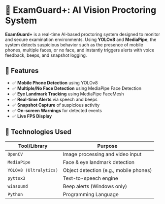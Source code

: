 # 📸 ExamGuard+: AI Vision Proctoring System

**ExamGuard+** is a real-time AI-based proctoring system designed to monitor and secure examination environments. Using **YOLOv8** and **MediaPipe**, the system detects suspicious behavior such as the presence of mobile phones, multiple faces, or no face, and instantly triggers alerts with voice feedback, beeps, and snapshot logging.

## 🚀 Features

- ✅ **Mobile Phone Detection** using YOLOv8
- ✅ **Multiple/No Face Detection** using MediaPipe Face Detection
- ✅ **Eye Landmark Tracking** using MediaPipe FaceMesh
- ✅ **Real-time Alerts** via speech and beeps
- ✅ **Snapshot Capture** of suspicious activity
- ✅ **On-screen Warnings** for detected events
- ✅ **Live FPS Display**


## 🧠 Technologies Used

| Tool/Library     | Purpose                          |
|------------------|----------------------------------|
| `OpenCV`         | Image processing and video input |
| `MediaPipe`      | Face & eye landmark detection    |
| `YOLOv8 (Ultralytics)` | Object detection (e.g., mobile phones) |
| `pyttsx3`        | Text-to-speech engine            |
| `winsound`       | Beep alerts (Windows only)       |
| `Python`         | Programming Language             |
